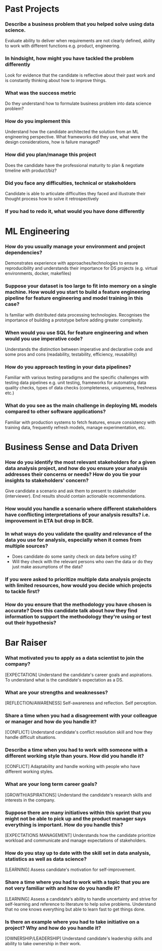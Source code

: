 # Past Projects

### Describe a business problem that you helped solve using data science.
Evaluate ability to deliver when requirements are not clearly defined, ability to work with different functions e.g. product, engineering.

### In hindsight, how might you have tackled the problem differently
Look for evidence that the candidate is reflective about their past work and is constantly thinking about how to improve things.

### What was the success metric
Do they understand how to formulate business problem into data science problem?

### How do you implement this
Understand how the candidate architected the solution from an ML engineering perspective. What frameworks did they use, what were the design considerations, how is failure managed?

### How did you plan/manage this project
Does the candidate have the professional maturity to plan & negotiate timeline with product/biz?

### Did you face any difficulties, technical or stakeholders
Candidate is able to articulate difficulties they faced and illustrate their thought process how to solve it retrospectively

### If you had to redo it, what would you have done differently

# ML Engineering

### How do you usually manage your environment and project dependencies?
Demonstrates experience with approaches/technologies to ensure reproducibility and understands their importance for DS projects (e.g. virtual environments, docker, makefiles) 

### Suppose your dataset is too large to fit into memory on a single machine. How would you start to build a feature engineering pipeline for feature engineering and model training in this case?
Is familiar with distributed data processing technologies. Recognises the importance of building a prototype before adding greater complexity.

### When would you use SQL for feature engineering and when would you use imperative code?
Understands the distinction between imperative and declarative code and some pros and cons (readability, testability, efficiency, reusability)

### How do you approach testing in your data pipelines?
Familiar with various testing paradigms and the specific challenges with testing data pipelines e.g. unit testing, frameworks for automating data quality checks, types of data checks (completeness, uniqueness, freshness etc.)

### What do you see as the main challenge in deploying ML models compared to other software applications?
Familiar with production systems to fetch features, ensure consistency with training data, frequently refresh models, manage experimentation, etc.

# Business Sense and Data Driven

### How do you identify the most relevant stakeholders for a given data analysis project, and how do you ensure your analysis addresses their concerns or needs? How do you tie your insights to stakeholders' concern?
Give candidate a scenario and ask them to present to stakeholder (interviewer). End results should contain actionable recommendations.

### How would you handle a scenario where different stakeholders have conflicting interpretations of your analysis results? i.e. improvement in ETA but drop in BCR.

### In what ways do you validate the quality and relevance of the data you use for analysis, especially when it comes from multiple sources?
- Does candidate do some sanity check on data before using it?
- Will they check with the relevant persons who own the data or do they just make assumptions of the data?

### If you were asked to prioritize multiple data analysis projects with limited resources, how would you decide which projects to tackle first?

### How do you ensure that the methodology you have chosen is accurate? Does this candidate talk about how they find information to support the methodology they're using or test out their hypothesis?

# Bar Raiser

### What motivated you to apply as a data scientist to join the company?
[EXPECTATION] Understand the candidate's career goals and aspirations. To understand what is the candidate's expectation as a DS.

### What are your strengths and weaknesses?
[REFLECTION/AWARENESS] Self-awareness and reflection. Self perception.

### Share a time when you had a disagreement with your colleague or manager and how do you handle it?
[CONFLICT] Understand candidate's conflict resolution skill and how they handle difficult situations.

### Describe a time when you had to work with someone with a different working style than yours. How did you handle it?
[CONFLICT] Adaptability and handle working with people who have different working styles.

### What are your long term career goals?
[GROWTH/ASPIRATIONS] Understand the candidate's research skills and interests in the company.

### Suppose there are many initiatives within this sprint that you might not be able to pick up and the product manager says everything is important. How do you handle this?
[EXPECTATIONS MANAGEMENT] Understands how the candidate prioritize workload and communicate and manage expectations of stakeholders.

### How do you stay up to date with the skill set in data analysis, statistics as well as data science?
[LEARNING] Assess candidate's motivation for self-improvement.

### Share a time where you had to work with a topic that you are not very familiar with and how do you handle it?
[LEARNING] Assess a candidate's ability to handle uncertainty and strive for self-learning and reference to literature to help solve problems. Understand that no one knows everything but able to learn fast to get things done.

### Is there an example where you had to take initiative on a project? Why and how do you handle it?
[OWNERSHIP/LEADERSHIP] Understand candidate's leadership skills and ability to take ownership in their work.